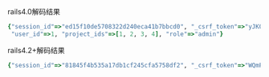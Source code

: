 rails4.0解码结果
```ruby
{"session_id"=>"ed15f10de5708322d240eca41b7bbcd0", "_csrf_token"=>"yJK0VWRE6ykxOTnllfMt6pZE7SBhXgfZSQS2Fft0l8w=", 
 "user_id"=>1, "project_ids"=>[1, 2, 3, 4], "role"=>"admin"}
```


rails4.2+解码结果
```ruby
{"session_id"=>"81845f4b535a17db1cf245cfa5758df2", "_csrf_token"=>"WQmPa6WekI1TZZ0rjlunfV+dV1RuoSTZp+48yM1AgVc="}
```
